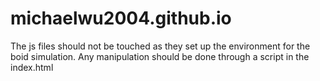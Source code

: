 # michaelwu2004.github.io
The js files should not be touched as they set up the environment for the boid simulation. Any manipulation should be done through a script in the index.html
